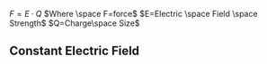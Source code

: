 
$F=E\cdot Q$
$Where \space F=force$
$E=Electric \space Field \space Strength$
$Q=Charge\space Size$

## Constant Electric Field 